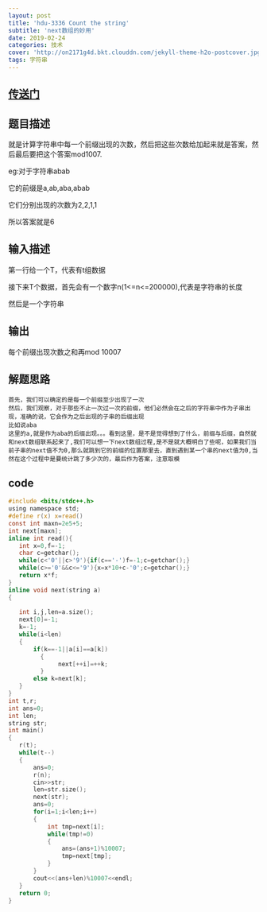 ```yaml
---
layout: post
title: 'hdu-3336 Count the string'
subtitle: 'next数组的妙用'
date: 2019-02-24
categories: 技术
cover: 'http://on2171g4d.bkt.clouddn.com/jekyll-theme-h2o-postcover.jpg'
tags: 字符串
---
```


## [传送门](http://acm.hdu.edu.cn/showproblem.php?pid=3336)

## 题目描述

就是计算字符串中每一个前缀出现的次数，然后把这些次数给加起来就是答案，然后最后要把这个答案mod1007.

eg:对于字符串abab

它的前缀是a,ab,aba,abab

它们分别出现的次数为2,2,1,1

所以答案就是6

## 输入描述

第一行给一个T，代表有t组数据

接下来T个数据，首先会有一个数字n(1<=n<=200000),代表是字符串的长度

然后是一个字符串

## 输出

每个前缀出现次数之和再mod 10007

## 解题思路

```in
首先，我们可以确定的是每一个前缀至少出现了一次
然后，我们观察，对于那些不止一次过一次的前缀，他们必然会在之后的字符串中作为子串出现，准确的说，它会作为之后出现的子串的后缀出现
比如说aba
这里的a,就是作为aba的后缀出现。。。看到这里，是不是觉得想到了什么，前缀与后缀，自然就和next数组联系起来了,我们可以想一下next数组过程,是不是就大概明白了些呢，如果我们当前子串的next值不为0,那么就跳到它的前缀的位置那里去，直到遇到某一个串的next值为0,当然在这个过程中是要统计跳了多少次的，最后作为答案，注意取模
```

## code

 ```c
#include <bits/stdc++.h>
using namespace std;
#define r(x) x=read()
const int maxn=2e5+5;
int next[maxn];
inline int read(){
    int x=0,f=-1;
    char c=getchar();
    while(c<'0'||c>'9'){if(c=='-')f=-1;c=getchar();}
    while(c>='0'&&c<='9'){x=x*10+c-'0';c=getchar();}
    return x*f;
}
inline void next(string a)
{
   
    int i,j,len=a.size();
    next[0]=-1;
    k=-1;
    while(i<len)
    {
        if(k==-1||a[i]==a[k])
          {
               next[++i]=++k;
          }
        else k=next[k];
    }
}
int t,r;
int ans=0;
int len;
string str;
int main()
{
    r(t);
    while(t--)
    {
        ans=0;
        r(n);
        cin>>str;
        len=str.size();
        next(str);
        ans=0;
        for(i=1;i<len;i++)
        {
            int tmp=next[i];
            while(tmp!=0)
            {
                ans=(ans+1)%10007;
                tmp=next[tmp];
            }
        }
        cout<<(ans+len)%10007<<endl;
    }
    return 0;
}

 ```





 
